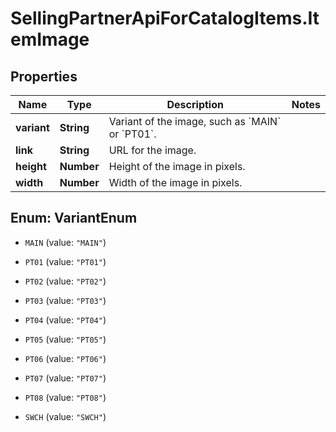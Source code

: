 # SellingPartnerApiForCatalogItems.ItemImage

## Properties

Name | Type | Description | Notes
------------ | ------------- | ------------- | -------------
**variant** | **String** | Variant of the image, such as &#x60;MAIN&#x60; or &#x60;PT01&#x60;. | 
**link** | **String** | URL for the image. | 
**height** | **Number** | Height of the image in pixels. | 
**width** | **Number** | Width of the image in pixels. | 



## Enum: VariantEnum


* `MAIN` (value: `"MAIN"`)

* `PT01` (value: `"PT01"`)

* `PT02` (value: `"PT02"`)

* `PT03` (value: `"PT03"`)

* `PT04` (value: `"PT04"`)

* `PT05` (value: `"PT05"`)

* `PT06` (value: `"PT06"`)

* `PT07` (value: `"PT07"`)

* `PT08` (value: `"PT08"`)

* `SWCH` (value: `"SWCH"`)




